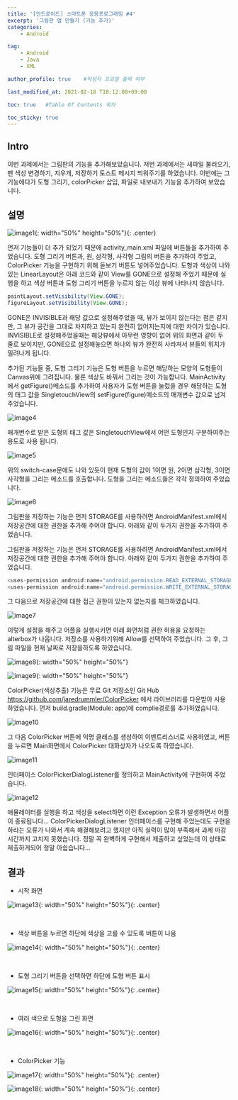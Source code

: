 ```yaml
---
title: '[안드로이드] 스마트폰 응용프로그래밍 #4' 
excerpt: '그림판 앱 만들기 (기능 추가)'
categories:
    - Android

tag:
    - Android
    - Java
    - XML

author_profile: true    #작성자 프로필 출력 여부

last_modified_at: 2021-02-18 T18:12:00+09:00

toc: true   #Table Of Contents 목차 

toc_sticky: true
---
```


## Intro
이번 과제에서는 그림판의 기능을 추가해보았습니다. 저번 과제에서는 새파일 불러오기, 펜 색상 변경하기, 지우개, 저장하기 토스트 메시지 띄워주기를 하였습니다. 이번에는 그 기능에다가 도형 그리기, colorPicker 삽입, 파일로 내보내기 기능을 추가하여 보았습니다. 

## 설명

![image1](https://user-images.githubusercontent.com/47733530/108334840-b1ee5b80-7215-11eb-911b-49427d595159.png){: width="50%" height="50%"}{: .center}

먼저 기능들이 더 추가 되었기 때문에 activity_main.xml 파일에 버튼들을 추가하여 주었습니다. 도형 그리기 버튼과, 원, 삼각형, 사각형 그림의 버튼을 추가하여 주었고, ColorPicker 기능을 구현하기 위해 돋보기 버튼도 넣어주었습니다. 도형과 색상이 나와있는 LinearLayout은 아래 코드와 같이 View를 GONE으로 설정해 주었기 때문에 실행을 하고 색상 버튼과 도형 그리기 버튼을 누르지 않는 이상 뷰에 나타나지 않습니다.

```java
paintLayout.setVisibility(View.GONE);
figureLayout.setVisibility(View.GONE);
 ```

GONE은 INVISIBLE과 해당 값으로 설정해주었을 때, 뷰가 보이지 않는다는 점은 같지만, 그 뷰가 공간을 그대로 차지하고 있는지 완전히 없어지는지에 대한 차이가 있습니다. INVISIBLE로 설정해주었을때는 해당뷰에서 아무런 영향이 없어 위의 화면과 같이 두 줄로 보이지만, GONE으로 설정해놓으면 하나의 뷰가 완전히 사라져서 뷰들의 위치가 밀려나게 됩니다.

추가된 기능들 중, 도형 그리기 기능은 도형 버튼을 누르면 해당하는 모양의 도형들이 Canvas위에 그려집니다. 물론 색상도 바꿔서 그리는 것이 가능합니다.  MainActivity에서 getFigure()메소드를 추가하여 사용자가 도형 버튼을 눌렀을 경우 해당하는 도형의 태그 값을 SingletouchView의 setFigure(figure)메소드의 매개변수 값으로 넘겨 주었습니다. 


![image4](https://user-images.githubusercontent.com/47733530/108334848-b450b580-7215-11eb-8dd2-27cc89e43217.png)


매개변수로 받은 도형의 태그 값은 SingletouchView에서 어떤 도형인지 구분하여주는 용도로 사용 됩니다.  


![image5](https://user-images.githubusercontent.com/47733530/108334857-b450b580-7215-11eb-8814-ba8b8481bb44.png)


위의 switch-case문에도 나와 있듯이 현재 도형의 값이 1이면 원, 2이면 삼각형, 3이면 사각형을 그리는 메소드를 호출합니다. 도형을 그리는 메소드들은 각각 정의하여 주었습니다.


![image6](https://user-images.githubusercontent.com/47733530/108334860-b4e94c00-7215-11eb-9f74-4d7143faa741.png)


그림판을 저장하는 기능은 먼저 STORAGE를 사용하려면 AndroidManifest.xml에서 저장공간에 대한 권한을 추가해 주어야 합니다. 아래와 같이 두가지 권한을 추가하여 주었습니다.

그림판을 저장하는 기능은 먼저 STORAGE를 사용하려면 AndroidManifest.xml에서 저장공간에 대한 권한을 추가해 주어야 합니다. 아래와 같이 두가지 권한을 추가하여 주었습니다.

```java
<uses-permission android:name="android.permission.READ_EXTERNAL_STORAGE" />
<uses-permission android:name="android.permission.WRITE_EXTERNAL_STORAGE" />
```
 
그 다음으로 저장공간에 대한 접근 권한이 있는지 없는지를 체크하였습니다. 


![image7](https://user-images.githubusercontent.com/47733530/108334863-b581e280-7215-11eb-8158-1e885b531ba8.png)


이렇게 설정을 해주고 어플을 실행시키면 아래 화면처럼 권한 허용을 요청하는 alterbox가 나옵니다. 저장소를 사용하기위해 Allow를 선택하여 주었습니다.  그 후, 그림 파일을 현재 날짜로 저장을하도록 하였습니다.


![image8](https://user-images.githubusercontent.com/47733530/108334865-b581e280-7215-11eb-986b-05f85fb4861b.png){: width="50%" height="50%"}

![image9](https://user-images.githubusercontent.com/47733530/108334868-b61a7900-7215-11eb-839e-06a6aeba90fb.png){: width="50%" height="50%"}


ColorPicker(색상추출) 기능은 무료 Git 저장소인 Git Hub https://github.com/jaredrummler/ColorPicker 에서 라이브러리를 다운받아 사용하였습니다. 먼저 build.gradle(Module: app)에 complie경로를 추가하였습니다. 


![image10](https://user-images.githubusercontent.com/47733530/108334871-b6b30f80-7215-11eb-86be-bfb259097192.png)


그 다음 ColorPicker 버튼에 익명 클래스를 생성하여 이벤트리스너로 사용하였고, 버튼을 누르면 Main화면에서 ColorPicker 대화상자가 나오도록 하였습니다. 


![image11](https://user-images.githubusercontent.com/47733530/108334873-b6b30f80-7215-11eb-88c8-1950fddd3c8d.png)


인터페이스 ColorPickerDialogListener를 정의하고 MainActivity에 구현하여 주었습니다.


![image12](https://user-images.githubusercontent.com/47733530/108334876-b74ba600-7215-11eb-8ab8-f8ce0ab7f9fa.png)


애뮬레이터를 실행을 하고 색상을 select하면 이런 Exception 오류가 발생하면서 어플이 종료됩니다… ColorPickerDialogListener 인터페이스를 구현해 주었는데도 구현을 하라는 오류가 나와서 계속 해결해보려고 했지만 아직 실력이 많이 부족해서 과제 마감시간까지 고치지 못했습니다. 정말 꼭 완벽하게 구현해서 제출하고 싶었는데 이 상태로 제출하게되어 정말 아쉽습니다… 


## 결과

- 시작 화면

![image13](https://user-images.githubusercontent.com/47733530/108334878-b74ba600-7215-11eb-8f56-53d11438cd6e.png){: width="50%" height="50%"}{: .center}

<br>

- 색상 버튼을 누르면 하단에 색상을 고를 수 있도록 버튼이 나옴

![image14](https://user-images.githubusercontent.com/47733530/108334879-b7e43c80-7215-11eb-9ef1-81268f45d577.png){: width="50%" height="50%"}{: .center}

<br>

- 도형 그리기 버튼을 선택하면 하단에 도형 버튼 표시

![image15](https://user-images.githubusercontent.com/47733530/108334883-b7e43c80-7215-11eb-9ffc-c16119a63f8c.png){: width="50%" height="50%"}{: .center}

<br>

- 여러 색으로 도형을 그린 화면

![image16](https://user-images.githubusercontent.com/47733530/108334886-b87cd300-7215-11eb-9e52-0d6473accb2b.png){: width="50%" height="50%"}{: .center}

<br>

- ColorPicker 기능 

![image17](https://user-images.githubusercontent.com/47733530/108334887-b9156980-7215-11eb-9fef-af90dc72ce27.png){: width="50%" height="50%"}{: .center}


![image18](https://user-images.githubusercontent.com/47733530/108334890-b9ae0000-7215-11eb-9952-325670164676.png){: width="50%" height="50%"}{: .center}
